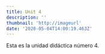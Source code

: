 ```yaml
---
title: Unit 4
description: ''
thumbnail: 'http://imageurl'
date: '2020-05-04T14:00:19.463Z'
---
```

Esta es la unidad didáctica número 4.